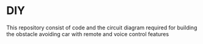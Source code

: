 # DIY
This repository consist of code and the circuit diagram required for building the obstacle avoiding car with remote and voice control features
